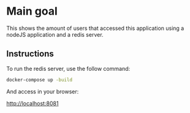 # Main goal

This shows the amount of users that accessed this application using a nodeJS application and a redis server.

## Instructions

To run the redis server, use the follow command:

```sh
docker-compose up -build
```

And access in your browser:

[http://localhost:8081](http://localhost:8081)